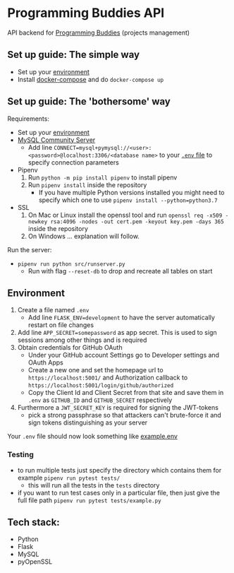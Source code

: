 # Programming Buddies API

API backend for [Programming Buddies](https://github.com/ProgrammingBuddies/programmingbuddies-ui) (projects management)

## Set up guide: The simple way

- Set up your [environment](#environment)
- Install [docker-compose](https://docs.docker.com/compose/install/) and do `docker-compose up`

## Set up guide: The 'bothersome' way

Requirements:

- Set up your [environment](#environment)
- [MySQL Community Server](`https://dev.mysql.com/downloads/mysql/`)
    - Add line `CONNECT=mysql+pymysql://<user>:<password>@localhost:3306/<database name>` to your [`.env` file](#environment) to specify connection parameters
- Pipenv
    1. Run `python -m pip install pipenv` to install pipenv
    2. Run `pipenv install` inside the repository
        - If you have multiple Python versions installed you might need to specify which one to use `pipenv install --python=python3.7`
- SSL
    1. On Mac or Linux install the openssl tool and run `openssl req -x509 -newkey rsa:4096 -nodes -out cert.pem -keyout key.pem -days 365` inside the repository
    2. On Windows ... explanation will follow.

Run the server:
- `pipenv run python src/runserver.py`
    - Run with flag `--reset-db` to drop and recreate all tables on start

## Environment

1. Create a file named `.env`
    - Add line `FLASK_ENV=development` to have the server automatically restart on file changes
2. Add line `APP_SECRET=somepassword` as app secret. This is used to sign sessions among other things and is required
3. Obtain credentials for GitHub OAuth
    - Under your GitHub account Settings go to Developer settings and OAuth Apps
    - Create a new one and set the homepage url to `https://localhost:5001/` and Authorization callback to `https://localhost:5001/login/github/authorized`
    - Copy the Client Id and Client Secret from that site and save them in `.env` as `GITHUB_ID` and `GITHUB_SECRET` respectively
4. Furthermore a `JWT_SECRET_KEY` is required for signing the JWT-tokens
    - pick a strong passphrase so that attackers can't brute-force it and sign tokens distinguishing as your server

Your `.env` file should now look something like [example.env](https://github.com/ProgrammingBuddies/programmingbuddies-api/blob/develop/example.env)

### Testing

- to run multiple tests just specify the directory which contains them for example `pipenv run pytest tests/`
    - this will run all the tests in the `tests` directory
- if you want to run test cases only in a particular file, then just give the full file path `pipenv run pytest tests/example.py`

## Tech stack:

- Python
- Flask
- MySQL
- pyOpenSSL
